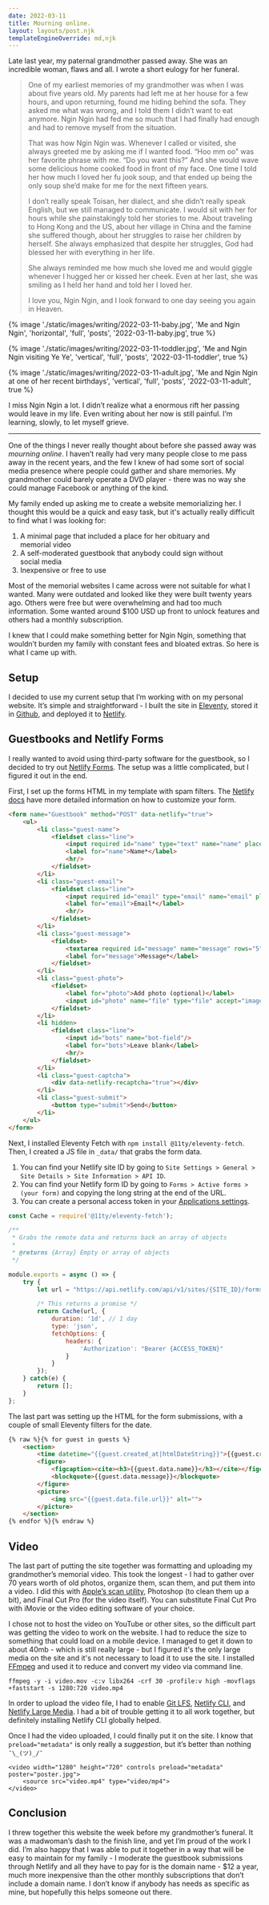 ```yaml
---
date: 2022-03-11
title: Mourning online.
layout: layouts/post.njk
templateEngineOverride: md,njk
---
```


Late last year, my paternal grandmother passed away. She was an incredible woman, flaws and all. I wrote a short eulogy for her funeral.

> One of my earliest memories of my grandmother was when I was about five years old. My parents had left me at her house for a few hours, and upon returning, found me hiding behind the sofa. They asked me what was wrong, and I told them I didn’t want to eat anymore. Ngin Ngin had fed me so much that I had finally had enough and had to remove myself from the situation.
>
> That was how Ngin Ngin was. Whenever I called or visited, she always greeted me by asking me if I wanted food. “Hoo mm oo” was her favorite phrase with me. “Do you want this?” And she would wave some delicious home cooked food in front of my face. One time I told her how much I loved her fu jook soup, and that ended up being the only soup she’d make for me for the next fifteen years.
>
> I don’t really speak Toisan, her dialect, and she didn’t really speak English, but we still managed to communicate. I would sit with her for hours while she painstakingly told her stories to me. About traveling to Hong Kong and the US, about her village in China and the famine she suffered though, about her struggles to raise her children by herself. She always emphasized that despite her struggles, God had blessed her with everything in her life.
>
> She always reminded me how much she loved me and would giggle whenever I hugged her or kissed her cheek. Even at her last, she was smiling as I held her hand and told her I loved her.
>
> I love you, Ngin Ngin, and I look forward to one day seeing you again in Heaven.

{% image './static/images/writing/2022-03-11-baby.jpg', 'Me and Ngin Ngin', 'horizontal', 'full', 'posts', '2022-03-11-baby.jpg', true %}

<div class="row-double">
{% image './static/images/writing/2022-03-11-toddler.jpg', 'Me and Ngin Ngin visiting Ye Ye', 'vertical', 'full', 'posts', '2022-03-11-toddler', true %}

{% image './static/images/writing/2022-03-11-adult.jpg', 'Me and Ngin Ngin at one of her recent birthdays', 'vertical', 'full', 'posts', '2022-03-11-adult', true %}
</div>

I miss Ngin Ngin a lot. I didn’t realize what a enormous rift her passing would leave in my life. Even writing about her now is still painful. I’m learning, slowly, to let myself grieve.

<hr/>

One of the things I never really thought about before she passed away was _mourning online_. I haven’t really had very many people close to me pass away in the recent years, and the few I knew of had some sort of social media presence where people could gather and share memories. My grandmother could barely operate a DVD player - there was no way she could manage Facebook or anything of the kind.

My family ended up asking me to create a website memorializing her. I thought this would be a quick and easy task, but it's actually really difficult to find what I was looking for:

<div class="highlight">

1. A minimal page that included a place for her obituary and memorial video
2. A self-moderated guestbook that anybody could sign without social media
3. Inexpensive or free to use

</div>

Most of the memorial websites I came across were not suitable for what I wanted. Many were outdated and looked like they were built twenty years ago. Others were free but were overwhelming and had too much information. Some wanted around $100 USD up front to unlock features and others had a monthly subscription.

I knew that I could make something better for Ngin Ngin, something that wouldn’t burden my family with constant fees and bloated extras. So here is what I came up with. 

## Setup

I decided to use my current setup that I’m working with on my personal website. It’s simple and straightforward - I built the site in [Eleventy](https://www.11ty.dev), stored it in [Github](https://github.com), and deployed it to [Netlify](https://www.netlify.com).

## Guestbooks and Netlify Forms

I really wanted to avoid using third-party software for the guestbook, so I decided to try out [Netlify Forms](https://www.netlify.com/products/forms/). The setup was a little complicated, but I figured it out in the end.

First, I set up the forms HTML in my template with spam filters. The [Netlify docs](https://docs.netlify.com/forms/setup/) have more detailed information on how to customize your form.

``` html
<form name="Guestbook" method="POST" data-netlify="true">
	<ul>
		<li class="guest-name">
			<fieldset class="line">
				<input required id="name" type="text" name="name" placeholder=" "/>
				<label for="name">Name*</label>
				<hr/>
			</fieldset>
		</li>
		<li class="guest-email">
			<fieldset class="line">
				<input required id="email" type="email" name="email" placeholder=" "/>
				<label for="email">Email*</label>
				<hr/>
			</fieldset>
		</li>
		<li class="guest-message">
			<fieldset>
				<textarea required id="message" name="message" rows="5" placeholder=" "></textarea>
				<label for="message">Message*</label>
			</fieldset>
		</li>
		<li class="guest-photo">
			<fieldset>
				<label for="photo">Add photo (optional)</label>
				<input id="photo" name="file" type="file" accept="image/*" placeholder=" "/>
			</fieldset>
		</li>
		<li hidden>
			<fieldset class="line">
				<input id="bots" name="bot-field"/>
				<label for="bots">Leave blank</label>
				<hr/>
			</fieldset>
		</li>
		<li class="guest-captcha">
			<div data-netlify-recaptcha="true"></div>
		</li>
		<li class="guest-submit">
			<button type="submit">Send</button>
		</li>
	</ul>
</form>
```

Next, I installed Eleventy Fetch with `npm install @11ty/eleventy-fetch`. Then, I created a JS file in `_data/` that grabs the form data.

1. You can find your Netlify site ID by going to `Site Settings > General > Site Details > Site Information > API ID`.
2. You can find your Netlify form ID by going to `Forms > Active forms > (your form)` and copying the long string at the end of the URL.
3. You can create a personal access token in your [Applications settings](https://app.netlify.com/user/applications?_ga=2.201187694.1144438264.1647038881-1877924727.1646553096#personal-access-tokens).

``` js
const Cache = require('@11ty/eleventy-fetch');

/**
 * Grabs the remote data and returns back an array of objects
 *
 * @returns {Array} Empty or array of objects
 */

module.exports = async () => {
	try {
		let url = "https://api.netlify.com/api/v1/sites/{SITE_ID}/forms/{FORM_ID}/submissions";

		/* This returns a promise */
		return Cache(url, {
			duration: '1d', // 1 day
			type: 'json',
			fetchOptions: {
				headers: {
					'Authorization': "Bearer {ACCESS_TOKEN}"
				}
			}
		});
	} catch(e) {
		return [];
	}
};
```

The last part was setting up the HTML for the form submissions, with a couple of small Eleventy filters for the date.

``` html
{% raw %}{% for guest in guests %}
	<section>
		<time datetime="{{guest.created_at|htmlDateString}}">{{guest.created_at|readableDataDate}}</time>
		<figure>
			<figcaption><cite><h3>{{guest.data.name}}</h3></cite></figcaption>
			<blockquote>{{guest.data.message}}</blockquote>
		</figure>
		<picture>
			<img src="{{guest.data.file.url}}" alt="">
		</picture>
	</section>
{% endfor %}{% endraw %}
```

## Video

The last part of putting the site together was formatting and uploading my grandmother’s memorial video. This took the longest - I had to gather over 70 years worth of old photos, organize them, scan them, and put them into a video. I did this with [Apple’s scan utility](https://support.apple.com/guide/mac-help/scan-images-documents-a-scanner-mac-mh28032/mac), Photoshop (to clean them up a bit), and Final Cut Pro (for the video itself). You can substitute Final Cut Pro with iMovie or the video editing software of your choice.

I chose not to host the video on YouTube or other sites, so the difficult part was getting the video to work on the website. I had to reduce the size to something that could load on a mobile device. I managed to get it down to about 40mb - which is still really large - but I figured it's the only large media on the site and it's not necessary to load it to use the site. I installed [FFmpeg](https://ffmpeg.org) and used it to reduce and convert my video via command line.

```
ffmpeg -y -i video.mov -c:v libx264 -crf 30 -profile:v high -movflags +faststart -s 1280:720 video.mp4
```

In order to upload the video file, I had to enable [Git LFS](https://git-lfs.github.com), [Netlify CLI](https://docs.netlify.com/cli/get-started/), and [Netlify Large Media](https://docs.netlify.com/large-media/setup/). I had a bit of trouble getting it to all work together, but definitely installing Netlify CLI globally helped.

Once I had the video uploaded, I could finally put it on the site. I know that `preload="metadata"` is only really a _suggestion_, but it’s better than nothing `¯\_(ツ)_/¯`

```
<video width="1280" height="720" controls preload="metadata" poster="poster.jpg">
	<source src="video.mp4" type="video/mp4">
</video>
```

## Conclusion

I threw together this website the week before my grandmother’s funeral. It was a madwoman’s dash to the finish line, and yet I’m proud of the work I did. I’m also happy that I was able to put it together in a way that will be easy to maintain for my family - I moderate the guestbook submissions through Netlify and all they have to pay for is the domain name - $12 a year, much more inexpensive than the other monthly subscriptions that don’t include a domain name. I don’t know if anybody has needs as specific as mine, but hopefully this helps someone out there.

<div class="lightbox-group">
	<a class="lightbox" id="2022-03-11-baby-lightbox" href="#2022-03-11-baby">
		<span style="background-image: url('/static/images/writing/2022-03-11-baby.jpg')"></span>
	</a>
	<a class="lightbox" id="2022-03-11-toddler-lightbox" href="#2022-03-11-toddler">
		<span style="background-image: url('/static/images/writing/2022-03-11-toddler.jpg')"></span>
	</a>
	<a class="lightbox" id="2022-03-11-adult-lightbox" href="#2022-03-11-adult">
		<span style="background-image: url('/static/images/writing/2022-03-11-adult.jpg')"></span>
	</a>
	<div class="lightbox-background"></div>
</div>
